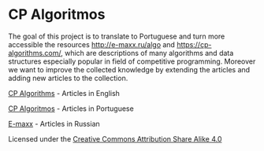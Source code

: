 # CP Algoritmos

The goal of this project is to translate to Portuguese and turn more accessible the resources http://e-maxx.ru/algo and https://cp-algorithms.com/, which are descriptions of many algorithms and data structures especially popular in field of competitive programming. Moreover we want to improve the collected knowledge by extending the articles and adding new articles to the collection.

[CP Algorithms](https://cp-algorithms.com/) - Articles in English

[CP Algoritmos](https://cp-algorithms-brasil.com/) - Articles in Portuguese

[E-maxx](http://e-maxx.ru/algo/) - Articles in Russian


Licensed under the [Creative Commons Attribution Share Alike 4.0](LICENSE)
